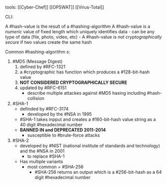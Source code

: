 tools:
[[Cyber-Chef]] [[OPSWAT]] [[Virus-Total]]

CLI:

A #hash-value is the result of a #hashing-algorithm 
	A #hash-value is a *numeric* value of fixed length which uniquely identifies data
		- can be any type of data (file, photo, video, etc)
	- A #hash-value is *not cryptographically secure* if two values create the same hash

Common #hashing-algorithm s:
1. #MD5 (Message Digest)
	1. defined by #RFC-1321
	2. a #cryptographic has function which produces a #128-bit-hash value
	3. **NOT CONSIDERED CRYPTOGRAPHICALLY SECURE**
	4. updated by #RFC-6151 
		- describe multiple attackes against #MD5 hasing including #hash-collision 
2. #SHA-1 
	- definded by #RFC-3174 
		- developed by the #NSA in 1995
	- #SHA-1 takes inpput and creates a #160-bit-hash value string as a 40 digit #hexadecimal number
	- **BANNED IN and DEPRECATED 2011-2014**
		- susceptible to #brute-force attacks
3. #SHA-2 
	- developed by #NIST (national institute of standards and technology) and the #NSA in 2001
		- to replace #SHA-1 
	- Has multiple variants
		- most common = #SHA-256
			- #SHA-256 returns an output which is a #256-bit-hash as a 64 digit #hexadecimal number
		